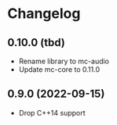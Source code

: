# Changelog

## 0.10.0 (tbd)

- Rename library to mc-audio
- Update mc-core to 0.11.0

## 0.9.0 (2022-09-15)

- Drop C++14 support
